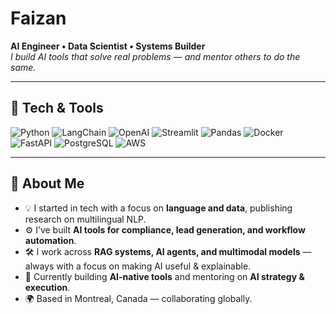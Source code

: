 # Faizan 
**AI Engineer • Data Scientist • Systems Builder**  
*I build AI tools that solve real problems — and mentor others to do the same.*

---

## 🚀 Tech & Tools
![Python](https://img.shields.io/badge/Python-3776AB?style=for-the-badge&logo=python&logoColor=white)
![LangChain](https://img.shields.io/badge/LangChain-000000?style=for-the-badge&logo=chainlink&logoColor=white)
![OpenAI](https://img.shields.io/badge/OpenAI-412991?style=for-the-badge&logo=openai&logoColor=white)
![Streamlit](https://img.shields.io/badge/Streamlit-FF4B4B?style=for-the-badge&logo=streamlit&logoColor=white)
![Pandas](https://img.shields.io/badge/Pandas-150458?style=for-the-badge&logo=pandas&logoColor=white)
![Docker](https://img.shields.io/badge/Docker-2496ED?style=for-the-badge&logo=docker&logoColor=white)
![FastAPI](https://img.shields.io/badge/FastAPI-009688?style=for-the-badge&logo=fastapi&logoColor=white)
![PostgreSQL](https://img.shields.io/badge/PostgreSQL-4169E1?style=for-the-badge&logo=postgresql&logoColor=white)
![AWS](https://img.shields.io/badge/AWS-FF9900?style=for-the-badge&logo=amazonaws&logoColor=white)

---

## 📌 About Me
- 💡 I started in tech with a focus on **language and data**, publishing research on multilingual NLP.  
- ⚙️ I’ve built **AI tools for compliance, lead generation, and workflow automation**.  
- 🛠 I work across **RAG systems, AI agents, and multimodal models** — always with a focus on making AI useful & explainable.  
- 🌱 Currently building **AI-native tools** and mentoring on **AI strategy & execution**.  
- 🌍 Based in Montreal, Canada — collaborating globally.  
